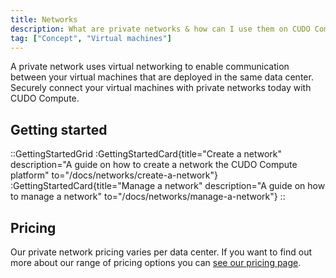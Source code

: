 ```yaml
---
title: Networks
description: What are private networks & how can I use them on CUDO Compute?
tag: ["Concept", "Virtual machines"]
---
```


A private network uses virtual networking to enable communication between your virtual machines that are deployed in the same data center. Securely connect your virtual machines with private networks today with CUDO Compute.

## Getting started

::GettingStartedGrid
:GettingStartedCard{title="Create a network" description="A guide on how to create a network the CUDO Compute platform" to="/docs/networks/create-a-network"}
:GettingStartedCard{title="Manage a network" description="A guide on how to manage a network" to="/docs/networks/manage-a-network"}
::

## Pricing

Our private network pricing varies per data center. If you want to find out more about our range of pricing options you can [see our pricing page](/pricing?view=virtual-resources).
